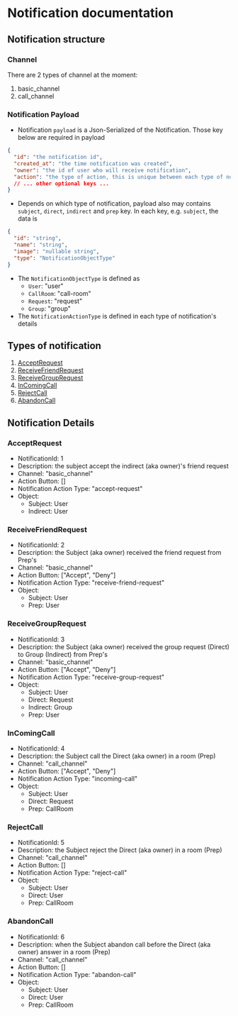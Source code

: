 # Notification documentation
## Notification structure
### Channel
There are 2 types of channel at the moment:
1. basic_channel
2. call_channel
### Notification Payload
- Notification `payload` is a Json-Serialized of the Notification. Those key below are required in payload
```json
{
  "id": "the notification id",
  "created_at": "the time notification was created",
  "owner": "the id of user who will receive notification",
  "action": "the type of action, this is unique between each type of notification",
  // ... other optional keys ...
}
```
- Depends on which type of notification, payload also may contains `subject`, `direct`, `indirect` and `prep` key. In each key, e.g. `subject`, the data is
```json
{
  "id": "string",
  "name": "string",
  "image": "nullable string",
  "type": "NotificationObjectType"
}
```
- The `NotificationObjectType` is defined as
  - `User`: "user"
  - `CallRoom`: "call-room"
  - `Request`: "request"
  - `Group`: "group"
- The `NotificationActionType` is defined in each type of notification's details
## Types of notification
1. [AcceptRequest](#acceptrequest)
2. [ReceiveFriendRequest](#receivefriendrequest)
3. [ReceiveGroupRequest](#receivegrouprequest)
4. [InComingCall](#incomingcall)
5. [RejectCall](#rejectcall)
6. [AbandonCall](#abandoncall)
## Notification Details
### AcceptRequest
- NotificationId: 1
- Description: the subject accept the indirect (aka owner)'s friend request
- Channel: "basic_channel"
- Action Button: []
- Notification Action Type: "accept-request"
- Object: 
  - Subject: User
  - Indirect: User
### ReceiveFriendRequest
- NotificationId: 2
- Description: the Subject (aka owner) received the friend request from Prep's
- Channel: "basic_channel"
- Action Button: ["Accept", "Deny"]
- Notification Action Type: "receive-friend-request"
- Object:
    - Subject: User
    - Prep: User
### ReceiveGroupRequest
- NotificationId: 3
- Description: the Subject (aka owner) received the group request (Direct) to Group (Indirect) from Prep's
- Channel: "basic_channel"
- Action Button: ["Accept", "Deny"]
- Notification Action Type: "receive-group-request"
- Object:
    - Subject: User
    - Direct: Request
    - Indirect: Group
    - Prep: User
### InComingCall
- NotificationId: 4
- Description: the Subject call the Direct (aka owner) in a room (Prep)
- Channel: "call_channel"
- Action Button: ["Accept", "Deny"]
- Notification Action Type: "incoming-call"
- Object:
    - Subject: User
    - Direct: Request
    - Prep: CallRoom
### RejectCall
- NotificationId: 5
- Description: the Subject reject the Direct (aka owner) in a room (Prep)
- Channel: "call_channel"
- Action Button: []
- Notification Action Type: "reject-call"
- Object:
    - Subject: User
    - Direct: User
    - Prep: CallRoom
### AbandonCall
- NotificationId: 6
- Description: when the Subject abandon call before the Direct (aka owner) answer in a room (Prep)
- Channel: "call_channel"
- Action Button: []
- Notification Action Type: "abandon-call"
- Object:
    - Subject: User
    - Direct: User
    - Prep: CallRoom

